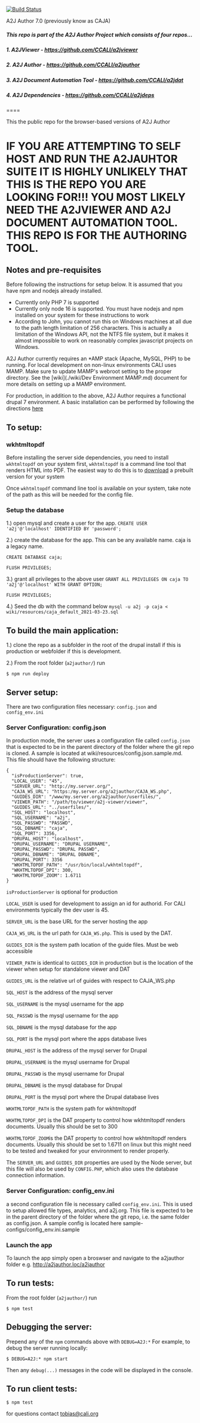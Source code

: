 [![Build Status](https://travis-ci.com/CCALI/CAJA.svg?token=2eqmqTqtZG7xAzR9G89f&branch=develop)](https://travis-ci.com/CCALI/CAJA)

A2J Author 7.0 (previously know as CAJA)

##### This repo is part of the A2J Author Project which consists of four repos...
##### 1. A2JViewer - https://github.com/CCALI/a2jviewer
##### 2. A2J Author - https://github.com/CCALI/a2jauthor
##### 3. A2J Document Automation Tool - https://github.com/CCALI/a2jdat
##### 4. A2J Dependencies - https://github.com/CCALI/a2jdeps
====

This the public repo for the browser-based versions of A2J Author

# IF YOU ARE ATTEMPTING TO SELF HOST AND RUN THE A2JAUHTOR SUITE IT IS HIGHLY UNLIKELY THAT THIS IS THE REPO YOU ARE LOOKING FOR!!! YOU MOST LIKELY NEED THE A2JVIEWER AND A2J DOCUMENT AUTOMATION TOOL. THIS REPO IS FOR THE AUTHORING TOOL.


## Notes and pre-requisites
Before following the instructions for setup below.  It is assumed that you have npm and nodejs already installed.

- Currently only PHP 7 is supported
- Currently only node 16 is supported. You must have nodejs and npm installed on your system for these instructions to work
- According to John, you cannot run this on Windows machines at all due to the path length limitation of 256 characters.  This is actually a limitation of the Windows API, not the NTFS file system, but it makes it almost impossible to work on reasonably complex javascript projects on Windows.

A2J Author currently requires an *AMP stack (Apache, MySQL, PHP) to be running. For local development on non-linux environments CALI uses MAMP. Make sure to update MAMP's webroot setting to the proper directory. See the [wiki](./wiki/Dev Environment MAMP.md) document for more details on setting up a MAMP environment.

For production, in addition to the above, A2J Author requires a functional drupal 7 environment. A basic installation can be performed by following the directions [here](https://www.drupal.org/docs/7/install/step-1-download-and-extract-drupal)

## To setup:

### wkhtmltopdf

Before installing the server side dependencies, you need to install `wkhtmltopdf`
on your system first, `wkhtmltopdf` is a command line tool that renders HTML into PDF. The
easiest way to do this is to [download](http://wkhtmltopdf.org/downloads.html#stable) a
prebuilt version for your system

Once `wkhtmltopdf` command line tool is available on your system, take note of the path as this will be needed for the config file.

### Setup the database

1.) open mysql and create a user for the app.
`CREATE USER 'a2j'@'localhost' IDENTIFIED BY 'password';`

2.) create the database for the app. This can be any available name. caja is a legacy name.


`CREATE DATABASE caja;`

`FLUSH PRIVILEGES;`

3.) grant all privileges to the above user
`GRANT ALL PRIVILEGES ON caja TO 'a2j'@'localhost' WITH GRANT OPTION;`

`FLUSH PRIVILEGES;`

4.) Seed the db with the command below
`mysql -u a2j -p caja < wiki/resources/caja_default_2021-03-23.sql`


## To build the main application:

1.) clone the repo as a subfolder in the root of the drupal install if this is production or webfolder if this is development.


2.) From the root folder (`a2jauthor/`) run
```
$ npm run deploy
```

## Server setup:

There are two configuration files necessary: `config.json` and `config_env.ini`

### Server Configuration: config.json

In production mode, the server uses a configuration file called `config.json`
that is expected to be in the parent directory of the folder where the git repo
is cloned. A sample is located at wiki/resources/config.json.sample.md. This file should have the following structure:
```
{
  "isProductionServer": true,
  "LOCAL_USER": "45",
  "SERVER_URL": "http://my.server.org/",
  "CAJA_WS_URL": "https:/my.server.org/a2jauthor/CAJA_WS.php",
  "GUIDES_DIR": "/www/my.server.org/a2jauthor/userfiles/",
  "VIEWER_PATH": "/path/to/viewer/a2j-viewer/viewer",
  "GUIDES_URL": "../userfiles/",
  "SQL_HOST": "localhost",
  "SQL_USERNAME": "a2j",
  "SQL_PASSWD": "PASSWD",
  "SQL_DBNAME": "caja",
  "SQL_PORT": 3356,
  "DRUPAL_HOST": "localhost",
  "DRUPAL_USERNAME": "DRUPAL USERNAME",
  "DRUPAL_PASSWD": "DRUPAL PASSWD",
  "DRUPAL_DBNAME": "DRUPAL DBNAME",
  "DRUPAL_PORT": 3356
  "WKHTMLTOPDF_PATH": "/usr/bin/local/wkhtmltopdf",
  "WKHTMLTOPDF_DPI": 300,
  "WKHTMLTOPDF_ZOOM": 1.6711
}
```

`isProductionServer` is optional for production

`LOCAL_USER` is used for development to assign an id for authorid. For CALI environments typically the dev user is 45.

`SERVER_URL` is the base URL for the server hosting the app

`CAJA_WS_URL` is the url path for `CAJA_WS.php`. This is used by the DAT.

`GUIDES_DIR` is the system path location of the guide files. Must be web accessible

`VIEWER_PATH` is identical to `GUIDES_DIR` in production but is the location of the viewer when setup for standalone viewer and DAT

`GUIDES_URL` is the relative url of guides with respect to CAJA_WS.php

`SQL_HOST` is the address of the mysql server

`SQL_USERNAME` is the mysql username for the app

`SQL_PASSWD` is the mysql username for the app

`SQL_DBNAME` is the mysql database for the app

`SQL_PORT` is the mysql port where the apps database lives

`DRUPAL_HOST` is the address of the mysql server for Drupal

`DRUPAL_USERNAME` is the mysql username for Drupal

`DRUPAL_PASSWD` is the mysql username for Drupal

`DRUPAL_DBNAME` is the mysql database for Drupal

`DRUPAL_PORT` is the mysql port where the Drupal database lives

`WKHTMLTOPDF_PATH` is the system path for wkhtmltopdf

`WKHTMLTOPDF_DPI` is the DAT property to control how wkhtmltopdf renders documents. Usually this should be set to 300

`WKHTMLTOPDF_ZOOM`is the DAT property to control how wkhtmltopdf renders documents. 
Usually this should be set to 1.6711 on linux but this might need to be tested and tweaked for your environment to render properly.

The `SERVER_URL` and `GUIDES_DIR` properties are used by the Node server, but
this file will also be used by `CONFIG.PHP`, which also uses the database
connection information.


### Server Configuration: config_env.ini
a second configuration file is necessary called `config_env.ini`. This is used to setup allowed file types, analytics, and a2j.org. This file 
is expected to be in the parent directory of the folder where the git repo, i.e. the same folder as config.json. A sample config is located here sample-configs/config_env.ini.sample

### Launch the app
To launch the app simply open a broswser and navigate to the a2jauthor folder e.g. http://a2jauthor.loc/a2jauthor

## To run tests:

From the root folder (`a2jauthor/`) run
```
$ npm test
```

## Debugging the server:

Prepend any of the `npm` commands above with `DEBUG=A2J:*`
For example, to debug the server running locally:
```
$ DEBUG=A2J:* npm start
```
Then any `debug(...)` messages in the code will be displayed in the console.

## To run client tests:

```
$ npm test
```

for questions contact tobias@cali.org
